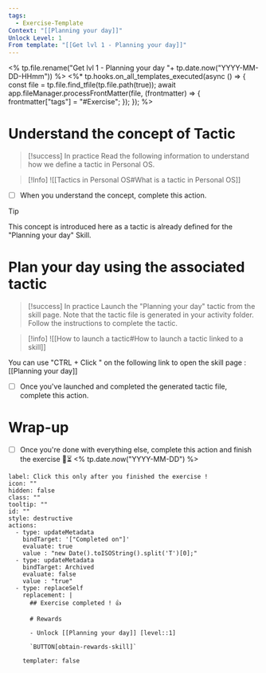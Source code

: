```yaml
---
tags:
  - Exercise-Template
Context: "[[Planning your day]]"
Unlock Level: 1
From template: "[[Get lvl 1 - Planning your day]]"
---
```

<% tp.file.rename("Get lvl 1 - Planning your day "+ tp.date.now("YYYY-MM-DD-HHmm")) %>
<%* tp.hooks.on_all_templates_executed(async () => {
  const file = tp.file.find_tfile(tp.file.path(true));
  await app.fileManager.processFrontMatter(file, (frontmatter) => {
    frontmatter["tags"] = "#Exercise";
  });
}); 
%>
# Understand the concept of Tactic

> [!success] In practice
> Read the following information to understand how we define a tactic in Personal OS. 

>[!Info]
>![[Tactics in Personal OS#What is a tactic in Personal OS]]

- [ ] When you understand the concept, complete this action. 

> [!tip] 
> This concept is introduced here as a tactic is already defined for the "Planning your day" Skill. 
# Plan your day using the associated tactic


> [!success] In practice
> Launch the "Planning your day" tactic from the skill page. 
> Note that the tactic file is generated in your activity folder. 
> Follow the instructions to complete the tactic.  

> [!info] 
> ![[How to launch a tactic#How to launch a tactic linked to a skill]]

You can use "CTRL + Click " on the following link to open the skill page :   [[Planning your day]]

- [ ] Once you've launched and completed the generated tactic file, complete this action. 
# Wrap-up

- [ ] Once you're done with everything else, complete this action and finish the exercise 🔽⏳ <% tp.date.now("YYYY-MM-DD") %>

```meta-bind-button
label: Click this only after you finished the exercise !
icon: ""
hidden: false
class: ""
tooltip: ""
id: ""
style: destructive
actions:
  - type: updateMetadata
    bindTarget: '["Completed on"]'
    evaluate: true
    value : "new Date().toISOString().split('T')[0];" 
  - type: updateMetadata
    bindTarget: Archived
    evaluate: false
    value : "true" 
  - type: replaceSelf
    replacement: |
      ## Exercise completed ! 👍 
      
      # Rewards
      
      - Unlock [[Planning your day]] [level::1]
      
      `BUTTON[obtain-rewards-skill]`
      
    templater: false
```